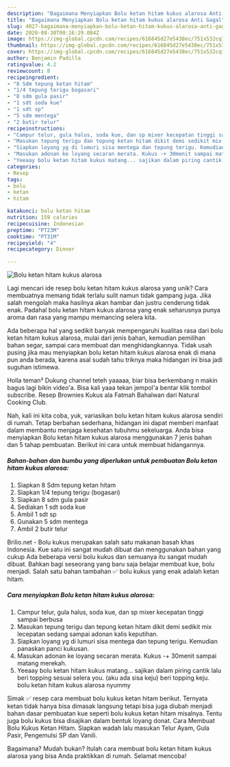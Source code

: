 ```yaml
---
description: "Bagaimana Menyiapkan Bolu ketan hitam kukus alarosa Anti Gagal"
title: "Bagaimana Menyiapkan Bolu ketan hitam kukus alarosa Anti Gagal"
slug: 4027-bagaimana-menyiapkan-bolu-ketan-hitam-kukus-alarosa-anti-gagal
date: 2020-08-30T00:16:29.084Z
image: https://img-global.cpcdn.com/recipes/616845d27e5438ec/751x532cq70/bolu-ketan-hitam-kukus-alarosa-foto-resep-utama.jpg
thumbnail: https://img-global.cpcdn.com/recipes/616845d27e5438ec/751x532cq70/bolu-ketan-hitam-kukus-alarosa-foto-resep-utama.jpg
cover: https://img-global.cpcdn.com/recipes/616845d27e5438ec/751x532cq70/bolu-ketan-hitam-kukus-alarosa-foto-resep-utama.jpg
author: Benjamin Padilla
ratingvalue: 4.2
reviewcount: 8
recipeingredient:
- "8 Sdm tepung ketan hitam"
- "1/4 tepung terigu bogasari"
- "8 sdm gula pasir"
- "1 sdt soda kue"
- "1 sdt sp"
- "5 sdm mentega"
- "2 butir telur"
recipeinstructions:
- "Campur telur, gula halus, soda kue, dan sp mixer kecepatan tinggi sampai berbusa"
- "Masukan tepung terigu dan tepung ketan hitam dikit demi sedikit mix lecepatan sedang sampai adonan kalis keputihan."
- "Siapkan loyang yg di lumuri sisa mentega dan tepung terigu. Kemudian panaskan panci kukusan."
- "Masukan adonan ke loyang secaran merata. Kukus -+ 30menit sampai matang merekah."
- "Yeeaay bolu ketan hitam kukus matang... sajikan dalam piring cantik lalu beri topping sesuai selera you. (aku ada sisa keju) beri topping keju. bolu ketan hitam kukus alarosa nyummy"
categories:
- Resep
tags:
- bolu
- ketan
- hitam

katakunci: bolu ketan hitam 
nutrition: 159 calories
recipecuisine: Indonesian
preptime: "PT23M"
cooktime: "PT31M"
recipeyield: "4"
recipecategory: Dinner

---
```



![Bolu ketan hitam kukus alarosa](https://img-global.cpcdn.com/recipes/616845d27e5438ec/751x532cq70/bolu-ketan-hitam-kukus-alarosa-foto-resep-utama.jpg)

Lagi mencari ide resep bolu ketan hitam kukus alarosa yang unik? Cara membuatnya memang tidak terlalu sulit namun tidak gampang juga. Jika salah mengolah maka hasilnya akan hambar dan justru cenderung tidak enak. Padahal bolu ketan hitam kukus alarosa yang enak seharusnya punya aroma dan rasa yang mampu memancing selera kita.

Ada beberapa hal yang sedikit banyak mempengaruhi kualitas rasa dari bolu ketan hitam kukus alarosa, mulai dari jenis bahan, kemudian pemilihan bahan segar, sampai cara membuat dan menghidangkannya. Tidak usah pusing jika mau menyiapkan bolu ketan hitam kukus alarosa enak di mana pun anda berada, karena asal sudah tahu triknya maka hidangan ini bisa jadi suguhan istimewa.

Holla teman² Dukung channel teteh yaaaaa, biar bisa berkembang n makin bagus lagi bikin video&#39;a. Bisa kali yaaa tekan jempol&#39;a bentar klik tombol subscribe. Resep Brownies Kukus ala Fatmah Bahalwan dari Natural Cooking Club.


Nah, kali ini kita coba, yuk, variasikan bolu ketan hitam kukus alarosa sendiri di rumah. Tetap berbahan sederhana, hidangan ini dapat memberi manfaat dalam membantu menjaga kesehatan tubuhmu sekeluarga. Anda bisa menyiapkan Bolu ketan hitam kukus alarosa menggunakan 7 jenis bahan dan 5 tahap pembuatan. Berikut ini cara untuk membuat hidangannya.

<!--inarticleads1-->

##### Bahan-bahan dan bumbu yang diperlukan untuk pembuatan Bolu ketan hitam kukus alarosa:

1. Siapkan 8 Sdm tepung ketan hitam
1. Siapkan 1/4 tepung terigu (bogasari)
1. Siapkan 8 sdm gula pasir
1. Sediakan 1 sdt soda kue
1. Ambil 1 sdt sp
1. Gunakan 5 sdm mentega
1. Ambil 2 butir telur


Brilio.net - Bolu kukus merupakan salah satu makanan basah khas Indonesia. Kue satu ini sangat mudah dibuat dan menggunakan bahan yang cukup Ada beberapa versi bolu kukus dan semuanya itu sangat mudah dibuat. Bahkan bagi seseorang yang baru saja belajar membuat kue, bolu menjadi. Salah satu bahan tambahan ✅ bolu kukus yang enak adalah ketan hitam. 

<!--inarticleads2-->

##### Cara menyiapkan Bolu ketan hitam kukus alarosa:

1. Campur telur, gula halus, soda kue, dan sp mixer kecepatan tinggi sampai berbusa
1. Masukan tepung terigu dan tepung ketan hitam dikit demi sedikit mix lecepatan sedang sampai adonan kalis keputihan.
1. Siapkan loyang yg di lumuri sisa mentega dan tepung terigu. Kemudian panaskan panci kukusan.
1. Masukan adonan ke loyang secaran merata. Kukus -+ 30menit sampai matang merekah.
1. Yeeaay bolu ketan hitam kukus matang... sajikan dalam piring cantik lalu beri topping sesuai selera you. (aku ada sisa keju) beri topping keju. bolu ketan hitam kukus alarosa nyummy


Simak ✅ resep cara membuat bolu kukus ketan hitam berikut. Ternyata ketan tidak hanya bisa dimasak langsung tetapi bisa juga diubah menjadi bahan dasar pembuatan kue seperti bolu kukus ketan hitam misalnya. Tentu juga bolu kukus bisa disajikan dalam bentuk loyang donat. Cara Membuat Bolu Kukus Ketan Hitam. Siapkan wadah lalu masukan Telur Ayam, Gula Pasir, Pengemulsi SP dan Vanili. 

Bagaimana? Mudah bukan? Itulah cara membuat bolu ketan hitam kukus alarosa yang bisa Anda praktikkan di rumah. Selamat mencoba!
